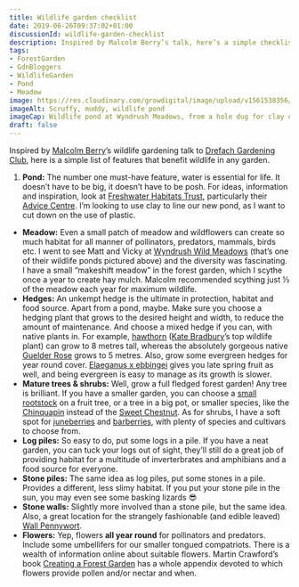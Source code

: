 ```yaml
---
title: Wildlife garden checklist
date: 2019-06-26T09:37:02+01:00
discussionId: wildlife-garden-checklist
description: Inspired by Malcolm Berry’s talk, here’s a simple checklist of invaluable features for your wildlife-friendly garden
tags: 
- ForestGarden
- GdnBloggers
- WildlifeGarden
- Pond
- Meadow
image: https://res.cloudinary.com/growdigital/image/upload/v1561538356/pond-7531DF77.jpg
imageAlt: Scruffy, muddy, wildlife pond
imageCap: Wildlife pond at Wyndrush Meadows, from a hole dug for clay used in building work
draft: false
---
```


Inspired by [Malcolm Berry](https://www.facebook.com/The-Dreaded-Gardener-1403035606578314/)’s wildlife gardening talk to [Drefach Gardening Club](http://www.drefachfelindregardeningclub.co.uk), here is a simple list of features that benefit wildlife in any garden.

1. **Pond:** The number one must-have feature, water is essential for life. It doesn’t have to be big, it doesn’t have to be posh. For ideas, information and inspiration, look at [Freshwater Habitats Trust](https://freshwaterhabitats.org.uk), particularly their [Advice Centre](https://freshwaterhabitats.org.uk/pond-clinic/). I’m looking to use clay to line our new pond, as I want to cut down on the use of plastic.
* **Meadow:** Even a small patch of meadow and wildflowers can create so much habitat for all manner of pollinators, predators, mammals, birds etc. I went to see Matt and Vicky at [Wyndrush Wild Meadows](http://wyndrushwild.co.uk) (that’s one of their wildlife ponds pictured above) and the diversity was fascinating. I have a small “makeshift meadow” in the forest garden, which I scythe once a year to create hay mulch. Malcolm recommended scything just ⅓ of the meadow each year for maximum wildlife.
* **Hedges:** An unkempt hedge is the ultimate in protection, habitat and food source. Apart from a pond, maybe. Make sure you choose a hedging plant that grows to the desired height and width, to reduce the amount of maintenance. And choose a mixed hedge if you can, with native plants in. For example, [hawthorn](https://pfaf.org/user/Plant.aspx?LatinName=Crataegus+monogyna) ([Kate Bradbury](https://mobile.twitter.com/Kate_Bradbury)’s top wildlife plant) can grow to 8 metres tall, whereas the absolutely gorgeous native [Guelder Rose](https://pfaf.org/user/Plant.aspx?LatinName=Viburnum+opulus) grows to 5 metres. Also, grow some evergreen hedges for year round cover. [Elaeganus x ebbingei](https://pfaf.org/user/plant.aspx?LatinName=Elaeagnus+x+ebbingei) gives you late spring fruit as well, and being evergreen is easy to manage as its growth is slower.
* **Mature trees & shrubs:** Well, grow a full fledged forest garden! Any tree is brilliant. If you have a smaller garden, you can choose a [small rootstock](https://www.forestgarden.wales/blog/rootstock-reference/) on a fruit tree, or a tree in a big pot, or smaller species, like the [Chinquapin](https://pfaf.org/user/plant.aspx?LatinName=Castanea+pumila) instead of the [Sweet Chestnut](https://pfaf.org/user/plant.aspx?LatinName=Castanea+sativa). As for shrubs, I have a soft spot for [juneberries](https://en.wikipedia.org/wiki/Amelanchier) and [barberries](https://en.wikipedia.org/wiki/Berberis), with plenty of species and cultivars to choose from.
* **Log piles:** So easy to do, put some logs in a pile. If you have a neat garden, you can tuck your logs out of sight, they’ll still do a great job of providing habitat for a multitude of inverterbrates and amphibians and a food source for everyone.
* **Stone piles:** The same idea as log piles, put some stones in a pile. Provides a different, less slimy habitat. If you put your stone pile in the sun, you may even see some basking lizards 😎
* **Stone walls:** Slightly more involved than a stone pile, but the same idea. Also, a great location for the strangely fashionable (and edible leaved) [Wall Pennywort](https://pfaf.org/user/plant.aspx?latinname=Umbilicus+rupestris).
* **Flowers:** Yep, flowers **all year round** for pollinators and predators. Include some umbellifers for our smaller tongued compatriots. There is a wealth of information online about suitable flowers. Martin Crawford’s book [Creating a Forest Garden](https://www.agroforestry.co.uk/product/creating-a-forest-garden-2/) has a whole appendix devoted to which flowers provide pollen and/or nectar and when.
